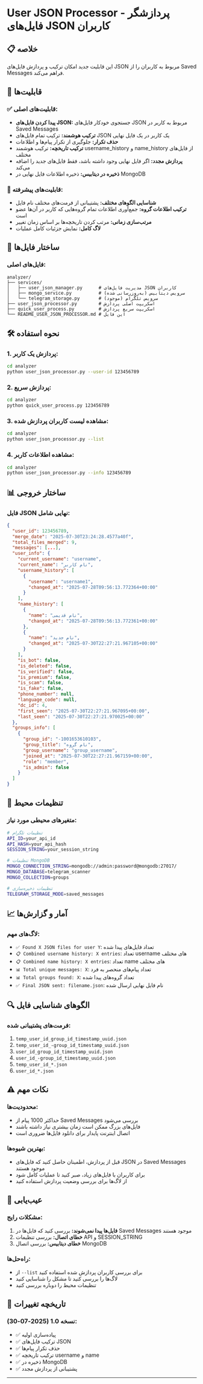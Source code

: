 # User JSON Processor - پردازشگر فایل‌های JSON کاربران

## 📋 خلاصه
این قابلیت جدید امکان ترکیب و پردازش فایل‌های JSON مربوط به کاربران را از Saved Messages فراهم می‌کند.

## 🚀 قابلیت‌ها

### ✅ **قابلیت‌های اصلی:**
- **پیدا کردن فایل‌های JSON:** جستجوی خودکار فایل‌های JSON مربوط به کاربر در Saved Messages
- **ترکیب هوشمند:** ترکیب تمام فایل‌های JSON یک کاربر در یک فایل نهایی
- **حذف تکرار:** جلوگیری از تکرار پیام‌ها و اطلاعات
- **ترکیب تاریخچه:** ترکیب هوشمند username_history و name_history از فایل‌های مختلف
- **پردازش مجدد:** اگر فایل نهایی وجود داشته باشد، فقط فایل‌های جدید را اضافه می‌کند
- **ذخیره در دیتابیس:** ذخیره اطلاعات فایل نهایی در MongoDB

### 🔧 **قابلیت‌های پیشرفته:**
- **شناسایی الگوهای مختلف:** پشتیبانی از فرمت‌های مختلف نام فایل
- **ترکیب اطلاعات گروه:** جمع‌آوری اطلاعات تمام گروه‌هایی که کاربر در آن‌ها عضو است
- **مرتب‌سازی زمانی:** مرتب کردن تاریخچه‌ها بر اساس زمان تغییر
- **لاگ کامل:** نمایش جزئیات کامل عملیات

## 📁 ساختار فایل‌ها

### فایل‌های اصلی:
```
analyzer/
├── services/
│   ├── user_json_manager.py      # مدیریت فایل‌های JSON کاربران
│   ├── mongo_service.py          # سرویس دیتابیس (به‌روزرسانی شده)
│   └── telegram_storage.py       # سرویس تلگرام (موجود)
├── user_json_processor.py        # اسکریپت اصلی پردازش
├── quick_user_process.py         # اسکریپت سریع پردازش
└── README_USER_JSON_PROCESSOR.md # این فایل
```

## 🛠️ نحوه استفاده

### 1. **پردازش یک کاربر:**
```bash
cd analyzer
python user_json_processor.py --user-id 123456789
```

### 2. **پردازش سریع:**
```bash
cd analyzer
python quick_user_process.py 123456789
```

### 3. **مشاهده لیست کاربران پردازش شده:**
```bash
cd analyzer
python user_json_processor.py --list
```

### 4. **مشاهده اطلاعات کاربر:**
```bash
cd analyzer
python user_json_processor.py --info 123456789
```

## 📊 ساختار خروجی

### فایل JSON نهایی شامل:
```json
{
  "user_id": 123456789,
  "merge_date": "2025-07-30T23:24:28.4577a40f",
  "total_files_merged": 9,
  "messages": [...],
  "user_info": {
    "current_username": "username",
    "current_name": "نام کاربر",
    "username_history": [
      {
        "username": "username1",
        "changed_at": "2025-07-28T09:56:13.772364+00:00"
      }
    ],
    "name_history": [
      {
        "name": "نام قدیمی",
        "changed_at": "2025-07-28T09:56:13.772361+00:00"
      },
      {
        "name": "نام جدید",
        "changed_at": "2025-07-30T22:27:21.967105+00:00"
      }
    ],
    "is_bot": false,
    "is_deleted": false,
    "is_verified": false,
    "is_premium": false,
    "is_scam": false,
    "is_fake": false,
    "phone_number": null,
    "language_code": null,
    "dc_id": 4,
    "first_seen": "2025-07-30T22:27:21.967095+00:00",
    "last_seen": "2025-07-30T22:27:21.970025+00:00"
  },
  "groups_info": [
    {
      "group_id": "-1001653610103",
      "group_title": "نام گروه",
      "group_username": "group_username",
      "joined_at": "2025-07-30T22:27:21.967159+00:00",
      "role": "member",
      "is_admin": false
    }
  ]
}
```

## 🔧 تنظیمات محیط

### متغیرهای محیطی مورد نیاز:
```bash
# تنظیمات تلگرام
API_ID=your_api_id
API_HASH=your_api_hash
SESSION_STRING=your_session_string

# تنظیمات MongoDB
MONGO_CONNECTION_STRING=mongodb://admin:password@mongodb:27017/
MONGO_DATABASE=telegram_scanner
MONGO_COLLECTION=groups

# تنظیمات ذخیره‌سازی
TELEGRAM_STORAGE_MODE=saved_messages
```

## 📈 آمار و گزارش‌ها

### لاگ‌های مهم:
- `✅ Found X JSON files for user Y`: تعداد فایل‌های پیدا شده
- `📋 Combined username history: X entries`: تعداد username های مختلف
- `📋 Combined name history: X entries`: تعداد name های مختلف
- `📊 Total unique messages: X`: تعداد پیام‌های منحصر به فرد
- `📊 Total groups found: X`: تعداد گروه‌های پیدا شده
- `✅ Final JSON sent: filename.json`: نام فایل نهایی ارسال شده

## 🔍 الگوهای شناسایی فایل

### فرمت‌های پشتیبانی شده:
1. `temp_user_id_group_id_timestamp_uuid.json`
2. `temp_user_id_-group_id_timestamp_uuid.json`
3. `user_id_group_id_timestamp_uuid.json`
4. `user_id_-group_id_timestamp_uuid.json`
5. `temp_user_id_*.json`
6. `user_id_*.json`

## ⚠️ نکات مهم

### محدودیت‌ها:
- حداکثر 1000 پیام از Saved Messages بررسی می‌شود
- فایل‌های بزرگ ممکن است زمان بیشتری نیاز داشته باشند
- اتصال اینترنت پایدار برای دانلود فایل‌ها ضروری است

### بهترین شیوه‌ها:
- قبل از پردازش، اطمینان حاصل کنید که فایل‌های JSON در Saved Messages موجود هستند
- برای کاربران با فایل‌های زیاد، صبر کنید تا عملیات کامل شود
- از لاگ‌ها برای بررسی وضعیت پردازش استفاده کنید

## 🐛 عیب‌یابی

### مشکلات رایج:
1. **فایل‌ها پیدا نمی‌شوند:** بررسی کنید که فایل‌ها در Saved Messages موجود هستند
2. **خطای اتصال:** بررسی تنظیمات API و SESSION_STRING
3. **خطای دیتابیس:** بررسی اتصال MongoDB

### راه‌حل‌ها:
- از `--list` برای بررسی کاربران پردازش شده استفاده کنید
- لاگ‌ها را بررسی کنید تا مشکل را شناسایی کنید
- تنظیمات محیط را دوباره بررسی کنید

## 📝 تاریخچه تغییرات

### نسخه 1.0 (2025-07-30):
- ✅ پیاده‌سازی اولیه
- ✅ ترکیب فایل‌های JSON
- ✅ حذف تکرار پیام‌ها
- ✅ ترکیب تاریخچه username و name
- ✅ ذخیره در MongoDB
- ✅ پشتیبانی از پردازش مجدد

---
